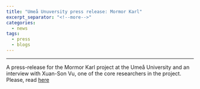 ```yaml
---
title: "Umeå Unuversity press release: Mormor Karl"
excerpt_separator: "<!--more-->"
categories:
  - news
tags:
  - press
  - blogs
---
```


------

A press-release for the Mormor Karl project at the Umeå University and an interview with Xuan-Son Vu, one of the core researchers in the project. Please, read [here](https://www.umu.se/nyheter/ska-skydda-personuppgifter-bakom-nya-algoritmer_11684899/)
